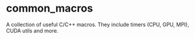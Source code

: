 # common_macros
A collection of useful C/C++ macros. They include timers (CPU, GPU, MPI), CUDA utils and more.
